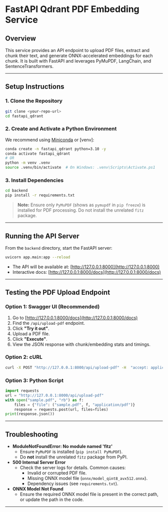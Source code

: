 # FastAPI Qdrant PDF Embedding Service

## Overview
This service provides an API endpoint to upload PDF files, extract and chunk their text, and generate ONNX-accelerated embeddings for each chunk. It is built with FastAPI and leverages PyMuPDF, LangChain, and SentenceTransformers.

---

## Setup Instructions

### 1. Clone the Repository
```sh
git clone <your-repo-url>
cd fastapi_qdrant
```

### 2. Create and Activate a Python Environment
We recommend using [Miniconda](https://docs.conda.io/en/latest/miniconda.html) or [venv]:
```sh
conda create -n fastapi_qdrant python=3.10 -y
conda activate fastapi_qdrant
# OR
python -m venv .venv
source .venv/bin/activate  # On Windows: .venv\Scripts\Activate.ps1
```

### 3. Install Dependencies
```sh
cd backend
pip install -r requirements.txt
```

> **Note:** Ensure only `PyMuPDF` (shows as `pymupdf` in `pip freeze`) is installed for PDF processing. Do not install the unrelated `fitz` package.

---

## Running the API Server

From the `backend` directory, start the FastAPI server:
```sh
uvicorn app.main:app --reload
```
- The API will be available at: [http://127.0.0.1:8000](http://127.0.0.1:8000)
- Interactive docs: [http://127.0.0.1:8000/docs](http://127.0.0.1:8000/docs)

---

## Testing the PDF Upload Endpoint

### Option 1: Swagger UI (Recommended)
1. Go to [http://127.0.0.1:8000/docs](http://127.0.0.1:8000/docs)
2. Find the `/api/upload-pdf` endpoint.
3. Click **"Try it out"**.
4. Upload a PDF file.
5. Click **"Execute"**.
6. View the JSON response with chunk/embedding stats and timings.

### Option 2: cURL
```sh
curl -X POST "http://127.0.0.1:8000/api/upload-pdf" -H  "accept: application/json" -H  "Content-Type: multipart/form-data" -F "file=@sample.pdf"
```

### Option 3: Python Script
```python
import requests
url = "http://127.0.0.1:8000/api/upload-pdf"
with open("sample.pdf", "rb") as f:
    files = {"file": ("sample.pdf", f, "application/pdf")}
    response = requests.post(url, files=files)
print(response.json())
```

---

## Troubleshooting
- **ModuleNotFoundError: No module named 'fitz'**
  - Ensure `PyMuPDF` is installed (`pip install PyMuPDF`).
  - Do **not** install the unrelated `fitz` package from PyPI.
- **500 Internal Server Error**
  - Check the server logs for details. Common causes:
    - Invalid or corrupted PDF file.
    - Missing ONNX model file (`onnx/model_qint8_avx512.onnx`).
    - Dependency issues (see `requirements.txt`).
- **ONNX Model Not Found**
  - Ensure the required ONNX model file is present in the correct path, or update the path in the code.

---
